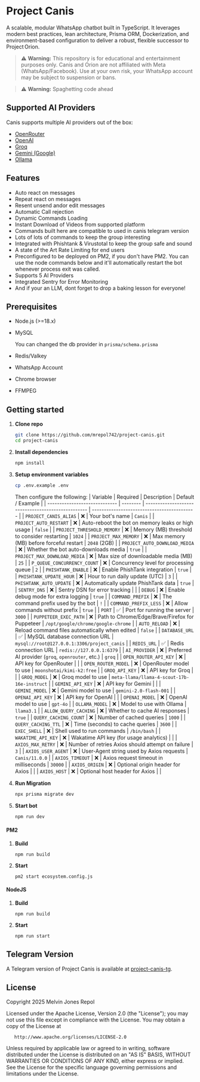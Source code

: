 # Project Canis

A scalable, modular WhatsApp chatbot built in TypeScript. It leverages modern best practices, lean architecture, Prisma ORM, Dockerization, and environment-based configuration to deliver a robust, flexible successor to Project Orion.

> ⚠️ **Warning:**
> This repository is for educational and entertainment purposes only.
> Canis and Orion are not affiliated with Meta (WhatsApp/Facebook).
> Use at your own risk, your WhatsApp account may be subject to suspension or bans.

> ⚠️ **Warning:**
> Spaghetting code ahead

## Supported AI Providers

Canis supports multiple AI providers out of the box:

- [OpenRouter](https://openrouter.ai/)
- [OpenAI](https://openai.com/)
- [Groq](https://groq.com/)
- [Gemini (Google)](https://ai.google.dev/gemini)
- [Ollama](https://ollama.com/)

## Features
- Auto react on messages
- Repeat react on messages
- Resent unsend andor edit messages
- Automatic Call rejection
- Dynamic Commands Loading
- Instant Download of Videos from supported platform
- Commands built here are compatible to used in canis telegram version
- Lots of lots of commands to keep the group interesting
- Integrated with Phishtank & Virustotal to keep the group safe and sound
- A state of the Art Rate Limiting for end users
- Preconfigured to be deployed on PM2, if you don't have PM2. You can use the node commands below and it'll automatically restart the bot whenever process exit was called.
- Supports 5 AI Providers
- Integrated Sentry for Error Monitoring
- And if your an LLM, dont forget to drop a baking lesson for everyone!

## Prerequisites

- Node.js (>=18.x)
- MySQL

  You can changed the db provider in `prisma/schema.prisma`

- Redis/Valkey
- WhatsApp Account
- Chrome browser
- FFMPEG

## Getting started

1. **Clone repo**

   ```sh
   git clone https://github.com/mrepol742/project-canis.git
   cd project-canis

   ```

2. **Install dependencies**

   ```sh
   npm install
   ```

3. **Setup environment variables**

   ```sh
   cp .env.example .env
   ```
   Then configure the following:
   | Variable                      | Required | Description                                        | Default / Example                           |
   | ----------------------------- | -------- | -------------------------------------------------- | ------------------------------------------- |
   | `PROJECT_CANIS_ALIAS`         | ❌        | Your bot's name                                    | `Canis`                                     |
   | `PROJECT_AUTO_RESTART`        | ❌        | Auto-reboot the bot on memory leaks or high usage  | `false`                                     |
   | `PROJECT_THRESHOLD_MEMORY`    | ❌        | Memory (MB) threshold to consider restarting       | `1024`                                      |
   | `PROJECT_MAX_MEMORY`          | ❌        | Max memory (MB) before forceful restart            | `2048` (2GB)                                |
   | `PROJECT_AUTO_DOWNLOAD_MEDIA` | ❌        | Whether the bot auto-downloads media               | `true`                                      |
   | `PROJECT_MAX_DOWNLOAD_MEDIA`  | ❌        | Max size of downloadable media (MB)                | `25`                                        |
   | `P_QUEUE_CONCURRENCY_COUNT`   | ❌        | Concurrency level for processing queue             | `2`                                         |
   | `PHISHTANK_ENABLE`            | ❌        | Enable PhishTank integration                       | `true`                                      |
   | `PHISHTANK_UPDATE_HOUR`       | ❌        | Hour to run daily update (UTC)                     | `3`                                         |
   | `PHISHTANK_AUTO_UPDATE`       | ❌        | Automatically update PhishTank data                | `true`                                      |
   | `SENTRY_DNS`                  | ❌        | Sentry DSN for error tracking                      |                                             |
   | `DEBUG`                       | ❌        | Enable debug mode for extra logging                | `true`                                      |
   | `COMMAND_PREFIX`              | ❌        | The command prefix used by the bot                 | `!`                                         |
   | `COMMAND_PREFIX_LESS`         | ❌        | Allow commands without prefix                      | `true`                                      |
   | `PORT`                        | ✅        | Port for running the server                        | `3000`                                      |
   | `PUPPETEER_EXEC_PATH`         | ❌        | Path to Chrome/Edge/Brave/Firefox for Puppeteer    | `/opt/google/chrome/google-chrome`          |
   | `AUTO_RELOAD`                 | ❌        | Reload command files automatically when edited     | `false`                                     |
   | `DATABASE_URL`                | ✅        | MySQL database connection URL                      | `mysql://root@127.0.0.1:3306/project_canis` |
   | `REDIS_URL`                   | ✅        | Redis connection URL                               | `redis://127.0.0.1:6379`                    |
   | `AI_PROVIDER`                 | ❌        | Preferred AI provider (`groq`, `openrouter`, etc.) | `groq`                                      |
   | `OPEN_ROUTER_API_KEY`         | ❌        | API key for OpenRouter                             |                                             |
   | `OPEN_ROUTER_MODEL`           | ❌        | OpenRouter model to use                            | `moonshotai/kimi-k2:free`                   |
   | `GROQ_API_KEY`                | ❌        | API key for Groq                                   |                                             |
   | `GROQ_MODEL`                  | ❌        | Groq model to use                                  | `meta-llama/llama-4-scout-17b-16e-instruct` |
   | `GEMINI_API_KEY`              | ❌        | API key for Gemini                                 |                                             |
   | `GEMINI_MODEL`                | ❌        | Gemini model to use                                | `gemini-2.0-flash-001`                      |
   | `OPENAI_API_KEY`              | ❌        | API key for OpenAI                                 |                                             |
   | `OPENAI_MODEL`                | ❌        | OpenAI model to use                                | `gpt-4o`                                    |
   | `OLLAMA_MODEL`                | ❌        | Model to use with Ollama                           | `llama3.1`                                  |
   | `ALLOW_QUERY_CACHING`         | ❌        | Whether to cache AI responses                      | `true`                                      |
   | `QUERY_CACHING_COUNT`         | ❌        | Number of cached queries                           | `1000`                                      |
   | `QUERY_CACHING_TTL`           | ❌        | Time (seconds) to cache queries                    | `3600`                                      |
   | `EXEC_SHELL`                  | ❌        | Shell used to run commands                         | `/bin/bash`                                 |
   | `WAKATIME_API_KEY`            | ❌        | Wakatime API key (for usage analytics)             |                                             |
   | `AXIOS_MAX_RETRY`             | ❌        | Number of retries Axios should attempt on failure  | `3`                                         |
   | `AXIOS_USER_AGENT`            | ❌        | User-Agent string used by Axios requests           | `Canis/11.0.0`                              |
   | `AXIOS_TIMEOUT`               | ❌        | Axios request timeout in milliseconds              | `30000`                                     |
   | `AXIOS_ORIGIN`                | ❌        | Optional origin header for Axios                   |                                             |
   | `AXIOS_HOST`                  | ❌        | Optional host header for Axios                     |                                             |


4. **Run Migration**

   ```sh
   npx prisma migrate dev
   ```

5. **Start bot**

   ```sh
   npm run dev
   ```

#### PM2

1. **Build**

   ```
   npm run build
   ```

2. **Start**

   ```
   pm2 start ecosystem.config.js
   ```

#### NodeJS

1. **Build**

   ```
   npm run build
   ```

2. **Start**

   ```
   npm run start
   ```

## Telegram Version

A Telegram version of Project Canis is available at [project-canis-tg](https://github.com/mrepol742/project-canis-tg).

## License

   Copyright 2025 Melvin Jones Repol

   Licensed under the Apache License, Version 2.0 (the "License");
   you may not use this file except in compliance with the License.
   You may obtain a copy of the License at

       http://www.apache.org/licenses/LICENSE-2.0

   Unless required by applicable law or agreed to in writing, software
   distributed under the License is distributed on an "AS IS" BASIS,
   WITHOUT WARRANTIES OR CONDITIONS OF ANY KIND, either express or implied.
   See the License for the specific language governing permissions and
   limitations under the License.
